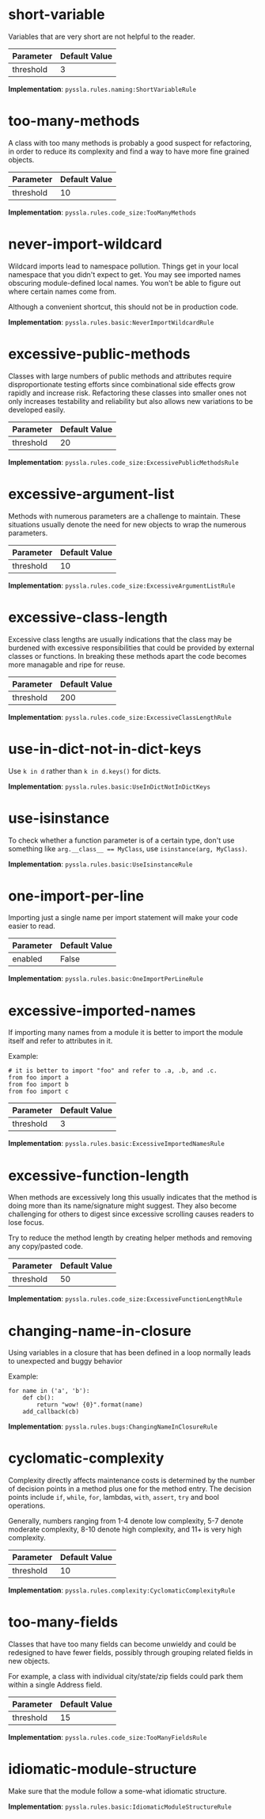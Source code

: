 # short-variable #

Variables that are very short are not helpful to the reader.

Parameter | Default Value
--- | ---
threshold | 3

**Implementation**: `pyssla.rules.naming:ShortVariableRule`

# too-many-methods #

A class with too many methods is probably a good suspect for
refactoring, in order to reduce its complexity and find a way to
have more fine grained objects.

Parameter | Default Value
--- | ---
threshold | 10

**Implementation**: `pyssla.rules.code_size:TooManyMethods`

# never-import-wildcard #

Wildcard imports lead to namespace pollution. Things get in
your local namespace that you didn't expect to get. You may see
imported names obscuring module-defined local names. You won't be
able to figure out where certain names come from.

Although a convenient shortcut, this should not be in production
code.

**Implementation**: `pyssla.rules.basic:NeverImportWildcardRule`

# excessive-public-methods #

Classes with large numbers of public methods and attributes
require disproportionate testing efforts since combinational side
effects grow rapidly and increase risk. Refactoring these classes
into smaller ones not only increases testability and reliability
but also allows new variations to be developed easily.

Parameter | Default Value
--- | ---
threshold | 20

**Implementation**: `pyssla.rules.code_size:ExcessivePublicMethodsRule`

# excessive-argument-list #

Methods with numerous parameters are a challenge to
maintain. These situations usually denote the need for new objects
to wrap the numerous parameters.

Parameter | Default Value
--- | ---
threshold | 10

**Implementation**: `pyssla.rules.code_size:ExcessiveArgumentListRule`

# excessive-class-length #

Excessive class lengths are usually indications that the class
may be burdened with excessive responsibilities that could be
provided by external classes or functions. In breaking these
methods apart the code becomes more managable and ripe for reuse.

Parameter | Default Value
--- | ---
threshold | 200

**Implementation**: `pyssla.rules.code_size:ExcessiveClassLengthRule`

# use-in-dict-not-in-dict-keys #

Use `k in d` rather than `k in d.keys()` for dicts.

**Implementation**: `pyssla.rules.basic:UseInDictNotInDictKeys`

# use-isinstance #

To check whether a function parameter is of a certain type,
don't use something like `arg.__class__ == MyClass`, use
`isinstance(arg, MyClass)`.

**Implementation**: `pyssla.rules.basic:UseIsinstanceRule`

# one-import-per-line #

Importing just a single name per import statement will make
your code easier to read.

Parameter | Default Value
--- | ---
enabled | False

**Implementation**: `pyssla.rules.basic:OneImportPerLineRule`

# excessive-imported-names #

If importing many names from a module it is better to import
the module itself and refer to attributes in it.

Example:

    # it is better to import "foo" and refer to .a, .b, and .c.
    from foo import a
    from foo import b
    from foo import c

Parameter | Default Value
--- | ---
threshold | 3

**Implementation**: `pyssla.rules.basic:ExcessiveImportedNamesRule`

# excessive-function-length #

When methods are excessively long this usually indicates that
the method is doing more than its name/signature might
suggest. They also become challenging for others to digest since
excessive scrolling causes readers to lose focus.

Try to reduce the method length by creating helper methods and
removing any copy/pasted code.

Parameter | Default Value
--- | ---
threshold | 50

**Implementation**: `pyssla.rules.code_size:ExcessiveFunctionLengthRule`

# changing-name-in-closure #

Using variables in a closure that has been defined in a loop
normally leads to unexpected and buggy behavior

Example:

    for name in ('a', 'b'):
        def cb():
            return "wow! {0}".format(name)
        add_callback(cb)

**Implementation**: `pyssla.rules.bugs:ChangingNameInClosureRule`

# cyclomatic-complexity #

Complexity directly affects maintenance costs is determined by
the number of decision points in a method plus one for the method
entry.  The decision points include `if`, `while`, `for`, lambdas,
`with`, `assert`, `try` and bool operations.

Generally, numbers ranging from 1-4 denote low complexity, 5-7
denote moderate complexity, 8-10 denote high complexity, and 11+
is very high complexity.

Parameter | Default Value
--- | ---
threshold | 10

**Implementation**: `pyssla.rules.complexity:CyclomaticComplexityRule`

# too-many-fields #

Classes that have too many fields can become unwieldy and could
be redesigned to have fewer fields, possibly through grouping
related fields in new objects.

For example, a class with individual city/state/zip fields could
park them within a single Address field.

Parameter | Default Value
--- | ---
threshold | 15

**Implementation**: `pyssla.rules.code_size:TooManyFieldsRule`

# idiomatic-module-structure #

Make sure that the module follow a some-what idiomatic structure.

**Implementation**: `pyssla.rules.basic:IdiomaticModuleStructureRule`

